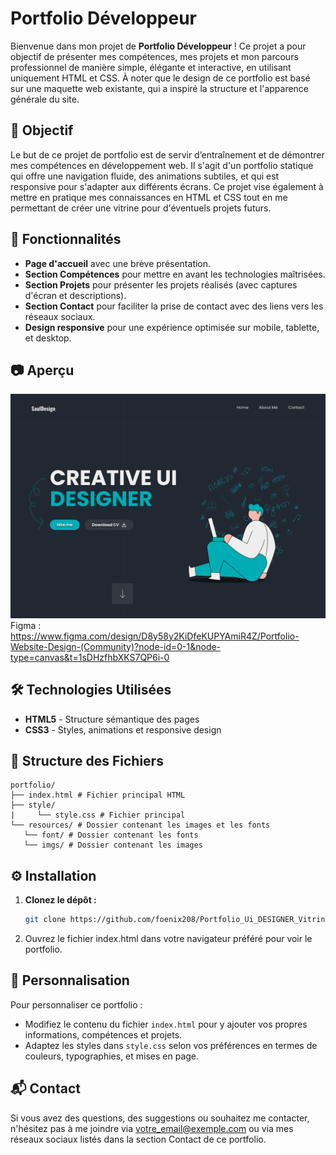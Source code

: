 # Portfolio Développeur

Bienvenue dans mon projet de **Portfolio Développeur** ! Ce projet a pour objectif de présenter mes compétences, mes projets et mon parcours professionnel de manière simple, élégante et interactive, en utilisant uniquement HTML et CSS. À noter que le design de ce portfolio est basé sur une maquette web existante, qui a inspiré la structure et l'apparence générale du site.


## 🎯 Objectif

Le but de ce projet de portfolio est de servir d’entraînement et de démontrer mes compétences en développement web. Il s'agit d'un portfolio statique qui offre une navigation fluide, des animations subtiles, et qui est responsive pour s'adapter aux différents écrans. Ce projet vise également à mettre en pratique mes connaissances en HTML et CSS tout en me permettant de créer une vitrine pour d'éventuels projets futurs.


## 🚀 Fonctionnalités

- **Page d'accueil** avec une brève présentation.
- **Section Compétences** pour mettre en avant les technologies maîtrisées.
- **Section Projets** pour présenter les projets réalisés (avec captures d'écran et descriptions).
- **Section Contact** pour faciliter la prise de contact avec des liens vers les réseaux sociaux.
- **Design responsive** pour une expérience optimisée sur mobile, tablette, et desktop.
  
## 📷 Aperçu

![plot](./Home_Page.png)
Figma : https://www.figma.com/design/D8y58y2KiDfeKUPYAmiR4Z/Portfolio-Website-Design-(Community)?node-id=0-1&node-type=canvas&t=1sDHzfhbXKS7QP6i-0

## 🛠️ Technologies Utilisées

- **HTML5** - Structure sémantique des pages
- **CSS3** - Styles, animations et responsive design

## 📂 Structure des Fichiers
 ```
portfolio/ 
├── index.html # Fichier principal HTML 
├── style/
|     └── style.css # Fichier principal   
└── resources/ # Dossier contenant les images et les fonts
    └── font/ # Dossier contenant les fonts
    └── imgs/ # Dossier contenant les images
 ```
## ⚙️ Installation

1. **Clonez le dépôt :**
   ```bash
   git clone https://github.com/foenix208/Portfolio_Ui_DESIGNER_Vitrine.git
   ```
2. Ouvrez le fichier index.html dans votre navigateur préféré pour voir le portfolio.
## 🔧 Personnalisation

Pour personnaliser ce portfolio :

- Modifiez le contenu du fichier `index.html` pour y ajouter vos propres informations, compétences et projets.
- Adaptez les styles dans `style.css` selon vos préférences en termes de couleurs, typographies, et mises en page.

## 📬 Contact

Si vous avez des questions, des suggestions ou souhaitez me contacter, n'hésitez pas à me joindre via [votre_email@exemple.com](mailto:votre_email@exemple.com) ou via mes réseaux sociaux listés dans la section Contact de ce portfolio.
